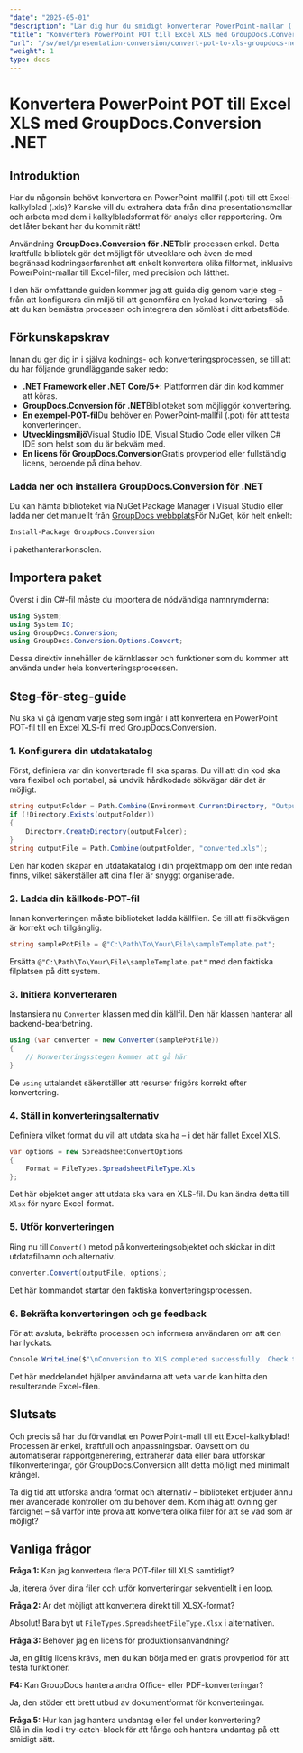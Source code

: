 ```yaml
---
"date": "2025-05-01"
"description": "Lär dig hur du smidigt konverterar PowerPoint-mallar (.POT) till Excel-kalkylblad (.XLS) med hjälp av det kraftfulla GroupDocs.Conversion API&#58;et i .NET."
"title": "Konvertera PowerPoint POT till Excel XLS med GroupDocs.Conversion .NET"
"url": "/sv/net/presentation-conversion/convert-pot-to-xls-groupdocs-net/"
"weight": 1
type: docs
---
```

# Konvertera PowerPoint POT till Excel XLS med GroupDocs.Conversion .NET

## Introduktion

Har du någonsin behövt konvertera en PowerPoint-mallfil (.pot) till ett Excel-kalkylblad (.xls)? Kanske vill du extrahera data från dina presentationsmallar och arbeta med dem i kalkylbladsformat för analys eller rapportering. Om det låter bekant har du kommit rätt! 

Användning **GroupDocs.Conversion för .NET**blir processen enkel. Detta kraftfulla bibliotek gör det möjligt för utvecklare och även de med begränsad kodningserfarenhet att enkelt konvertera olika filformat, inklusive PowerPoint-mallar till Excel-filer, med precision och lätthet.

I den här omfattande guiden kommer jag att guida dig genom varje steg – från att konfigurera din miljö till att genomföra en lyckad konvertering – så att du kan bemästra processen och integrera den sömlöst i ditt arbetsflöde.

## Förkunskapskrav

Innan du ger dig in i själva kodnings- och konverteringsprocessen, se till att du har följande grundläggande saker redo:

- **.NET Framework eller .NET Core/5+**: Plattformen där din kod kommer att köras.
- **GroupDocs.Conversion för .NET**Biblioteket som möjliggör konvertering.
- **En exempel-POT-fil**Du behöver en PowerPoint-mallfil (.pot) för att testa konverteringen.
- **Utvecklingsmiljö**Visual Studio IDE, Visual Studio Code eller vilken C# IDE som helst som du är bekväm med.
- **En licens för GroupDocs.Conversion**Gratis provperiod eller fullständig licens, beroende på dina behov.

### Ladda ner och installera GroupDocs.Conversion för .NET

Du kan hämta biblioteket via NuGet Package Manager i Visual Studio eller ladda ner det manuellt från [GroupDocs webbplats](https://releases.groupdocs.com/conversion/net/)För NuGet, kör helt enkelt:

```bash
Install-Package GroupDocs.Conversion
```

i pakethanterarkonsolen.

## Importera paket

Överst i din C#-fil måste du importera de nödvändiga namnrymderna:

```csharp
using System;
using System.IO;
using GroupDocs.Conversion;
using GroupDocs.Conversion.Options.Convert;
```

Dessa direktiv innehåller de kärnklasser och funktioner som du kommer att använda under hela konverteringsprocessen.

## Steg-för-steg-guide

Nu ska vi gå igenom varje steg som ingår i att konvertera en PowerPoint POT-fil till en Excel XLS-fil med GroupDocs.Conversion.

### 1. Konfigurera din utdatakatalog

Först, definiera var din konverterade fil ska sparas. Du vill att din kod ska vara flexibel och portabel, så undvik hårdkodade sökvägar där det är möjligt.

```csharp
string outputFolder = Path.Combine(Environment.CurrentDirectory, "Output");
if (!Directory.Exists(outputFolder))
{
    Directory.CreateDirectory(outputFolder);
}
string outputFile = Path.Combine(outputFolder, "converted.xls");
```

Den här koden skapar en utdatakatalog i din projektmapp om den inte redan finns, vilket säkerställer att dina filer är snyggt organiserade.

### 2. Ladda din källkods-POT-fil

Innan konverteringen måste biblioteket ladda källfilen. Se till att filsökvägen är korrekt och tillgänglig.

```csharp
string samplePotFile = @"C:\Path\To\Your\File\sampleTemplate.pot";
```

Ersätta `@"C:\Path\To\Your\File\sampleTemplate.pot"` med den faktiska filplatsen på ditt system.

### 3. Initiera konverteraren

Instansiera nu `Converter` klassen med din källfil. Den här klassen hanterar all backend-bearbetning.

```csharp
using (var converter = new Converter(samplePotFile))
{
    // Konverteringsstegen kommer att gå här
}
```

De `using` uttalandet säkerställer att resurser frigörs korrekt efter konvertering.

### 4. Ställ in konverteringsalternativ

Definiera vilket format du vill att utdata ska ha – i det här fallet Excel XLS.

```csharp
var options = new SpreadsheetConvertOptions
{
    Format = FileTypes.SpreadsheetFileType.Xls
};
```

Det här objektet anger att utdata ska vara en XLS-fil. Du kan ändra detta till `Xlsx` för nyare Excel-format.

### 5. Utför konverteringen

Ring nu till `Convert()` metod på konverteringsobjektet och skickar in ditt utdatafilnamn och alternativ.

```csharp
converter.Convert(outputFile, options);
```

Det här kommandot startar den faktiska konverteringsprocessen.

### 6. Bekräfta konverteringen och ge feedback

För att avsluta, bekräfta processen och informera användaren om att den har lyckats.

```csharp
Console.WriteLine($"\nConversion to XLS completed successfully. Check the output in {outputFolder}");
```

Det här meddelandet hjälper användarna att veta var de kan hitta den resulterande Excel-filen.

## Slutsats

Och precis så har du förvandlat en PowerPoint-mall till ett Excel-kalkylblad! Processen är enkel, kraftfull och anpassningsbar. Oavsett om du automatiserar rapportgenerering, extraherar data eller bara utforskar filkonverteringar, gör GroupDocs.Conversion allt detta möjligt med minimalt krångel.

Ta dig tid att utforska andra format och alternativ – biblioteket erbjuder ännu mer avancerade kontroller om du behöver dem. Kom ihåg att övning ger färdighet – så varför inte prova att konvertera olika filer för att se vad som är möjligt?

## Vanliga frågor

**Fråga 1:** Kan jag konvertera flera POT-filer till XLS samtidigt?  

Ja, iterera över dina filer och utför konverteringar sekventiellt i en loop.

**Fråga 2:** Är det möjligt att konvertera direkt till XLSX-format?  

Absolut! Bara byt ut `FileTypes.SpreadsheetFileType.Xlsx` i alternativen.

**Fråga 3:** Behöver jag en licens för produktionsanvändning?  

Ja, en giltig licens krävs, men du kan börja med en gratis provperiod för att testa funktioner.

**F4:** Kan GroupDocs hantera andra Office- eller PDF-konverteringar?  

Ja, den stöder ett brett utbud av dokumentformat för konverteringar.

**Fråga 5:** Hur kan jag hantera undantag eller fel under konvertering?  
Slå in din kod i try-catch-block för att fånga och hantera undantag på ett smidigt sätt.